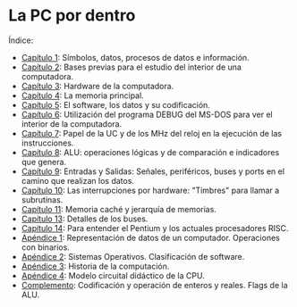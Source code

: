 # La PC por dentro

Índice:

- [Capítulo 1](capitulo01.md): Símbolos, datos, procesos de datos e información.
- [Capítulo 2](capitulo02.md): Bases previas para el estudio del interior de una computadora.
- [Capítulo 3](capitulo03.md): Hardware de la computadora.
- [Capítulo 4](capitulo04.md): La memoria principal.
- [Capítulo 5](capitulo05.md): El software, los datos y su codificación.
- [Capítulo 6](capitulo06.md): Utilización del programa DEBUG del MS-DOS para ver el interior de la computadora.
- [Capítulo 7](capitulo07.md): Papel de la UC y de los MHz del reloj en la ejecución de las instrucciones.
- [Capítulo 8](capitulo08.md): ALU: operaciones lógicas y de comparación e indicadores que genera.
- [Capítulo 9](capitulo09.md): Entradas y Salidas: Señales, periféricos, buses y ports en el camino que realizan los datos.
- [Capítulo 10](capitulo10.md): Las interrupciones por hardware: "Timbres" para llamar a subrutinas.
- [Capítulo 11](capitulo11.md): Memoria caché y jerarquía de memorias.
- [Capítulo 13](capitulo12.md): Detalles de los buses.
- [Capítulo 14](capitulo14.md): Para entender el Pentium y los actuales procesadores RISC.
- [Apéndice 1](apendice1.md): Representación de datos de un computador. Operaciones con binarios.
- [Apéndice 2](apendice2.md): Sistemas Operativos. Clasificación de software.
- [Apéndice 3](apendice3.md): Historia de la computación.
- [Apéndice 4](apendice4.md): Modelo circuital didáctico de la CPU.
- [Complemento](complemento.md): Codificación y operación de enteros y reales. Flags de la ALU.
